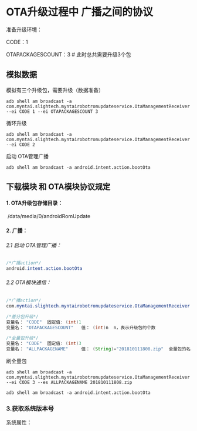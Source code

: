 # OTA升级过程中 广播之间的协议

准备升级环境：

CODE：1

OTAPACKAGESCOUNT：3  # 此时总共需要升级3个包



## 模拟数据

模拟有三个升级包，需要升级（数据准备）

```shell
adb shell am broadcast -a com.myntai.slightech.myntairobotromupdateservice.OtaManagementReceiver --ei CODE 1 --ei OTAPACKAGESCOUNT 3
```



循环升级

```shell
adb shell am broadcast -a com.myntai.slightech.myntairobotromupdateservice.OtaManagementReceiver --ei CODE 2
```

启动 OTA管理广播

```shell
adb shell am broadcast -a android.intent.action.bootOta
```



## 下载模块 和 OTA模块协议规定

#### 1. OTA升级包存储目录： 

​	/data/media/0/androidRomUpdate

#### 2. 广播：

###### 2.1 启动 OTA管理广播：

```java
/*广播action*/
android.intent.action.bootOta
```



###### 2.2 OTA模块通信：

```java
/*广播action*/
com.myntai.slightech.myntairobotromupdateservice.OtaManagementReceiver

/*差分包升级*/
变量名： "CODE"  固定值: (int)1
变量名： "OTAPACKAGESCOUNT"   值： (int)n  n，表示升级包的个数

/*全量包升级*/
变量名： "CODE"  固定值: (int)3
变量名： "ALLPACKAGENAME"     值： (String)="201810111808.zip"  全量包的名字
```

刷全量包

```shell
adb shell am broadcast -a com.myntai.slightech.myntairobotromupdateservice.OtaManagementReceiver --ei CODE 3 --es ALLPACKAGENAME 201810111808.zip
```

```shell
adb shell am broadcast -a android.intent.action.bootOta
```



### 3.获取系统版本号

系统属性：



